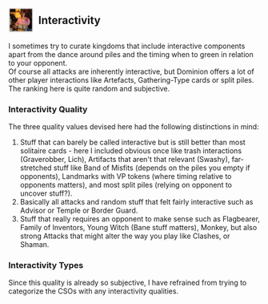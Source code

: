 
## <div style="display: flex; align-items: center;"><img src="../../assets/icons/qualities/Interactivity.jpg" alt="Interactivity icon" width="50"> <span style="margin-left: 10px;">Interactivity</span></div>

I sometimes try to curate kingdoms that include interactive components apart from the dance around piles and the timing when to green in relation to your opponent.\
Of course all attacks are inherently interactive, but Dominion offers a lot of other player interactions like Artefacts, Gathering-Type cards or split piles. The ranking here is quite random and subjective.

### Interactivity Quality

The three quality values devised here had the following distinctions in mind:

1. Stuff that can barely be called interactive but is still better than most solitaire cards - here I included obvious once like trash interactions (Graverobber, Lich), Artifacts that aren't that relevant (Swashy), far-stretched stuff like Band of Misfits (depends on the piles you empty if opponents), Landmarks with VP tokens (where timing relative to opponents matters), and most split piles (relying on opponent to uncover stuff?).
2. Basically all attacks and random stuff that felt fairly interactive such as Advisor or Temple or Border Guard.
3. Stuff that really requires an opponent to make sense such as Flagbearer, Family of Inventors, Young Witch (Bane stuff matters), Monkey, but also strong Attacks that might alter the way you play like Clashes, or Shaman.

### Interactivity Types

Since this quality is already so subjective, I have refrained from trying to categorize the CSOs with any interactivity qualities.
